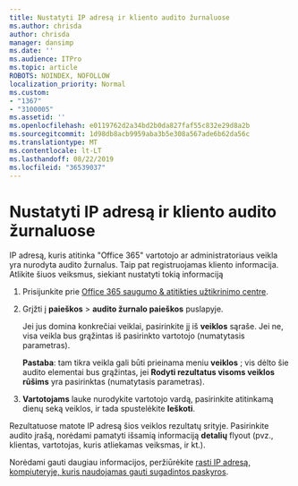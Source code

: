 ```yaml
---
title: Nustatyti IP adresą ir kliento audito žurnaluose
ms.author: chrisda
author: chrisda
manager: dansimp
ms.date: ''
ms.audience: ITPro
ms.topic: article
ROBOTS: NOINDEX, NOFOLLOW
localization_priority: Normal
ms.custom:
- "1367"
- "3100005"
ms.assetid: ''
ms.openlocfilehash: e0119762d2a34bd2b0da827faf55c832e29d8a2b
ms.sourcegitcommit: 1d98db8acb9959aba3b5e308a567ade6b62da56c
ms.translationtype: MT
ms.contentlocale: lt-LT
ms.lasthandoff: 08/22/2019
ms.locfileid: "36539037"
---
```

# <a name="identify-ip-address-and-client-in-audit-logs"></a>Nustatyti IP adresą ir kliento audito žurnaluose

IP adresą, kuris atitinka "Office 365" vartotojo ar administratoriaus veikla yra nurodyta audito žurnalus. Taip pat registruojamas kliento informacija. Atlikite šiuos veiksmus, siekiant nustatyti tokią informaciją

1. Prisijunkite prie [Office 365 saugumo & atitikties užtikrinimo centre](https://protection.office.com/).

2. Grįžti į **paieškos** > **audito žurnalo paieškos** puslapyje.

   Jei jus domina konkrečiai veiklai, pasirinkite jį iš **veiklos** sąraše. Jei ne, visa veikla bus grąžintas iš pasirinkto vartotojo (numatytasis parametras).

   **Pastaba**: tam tikra veikla gali būti prieinama meniu **veiklos** ; vis dėlto šie audito elementai bus grąžintas, jei **Rodyti rezultatus visoms veiklos rūšims** yra pasirinktas (numatytasis parametras).

3. **Vartotojams** lauke nurodykite vartotojo vardą, pasirinkite atitinkamą dienų seką veiklos, ir tada spustelėkite **Ieškoti**.

Rezultatuose matote IP adresą šios veiklos rezultatų srityje. Pasirinkite audito įrašą, norėdami pamatyti išsamią informaciją **detalių** flyout (pvz., klientas, vartotojas, kuris atliekamas veiksmas, ir kt.).

Norėdami gauti daugiau informacijos, peržiūrėkite [rasti IP adresą, kompiuteryje, kuris naudojamas gauti sugadintos paskyros](https://docs.microsoft.com/office365/securitycompliance/auditing-troubleshooting-scenarios#finding-the-ip-address-of-the-computer-used-to-access-a-compromised-account).
